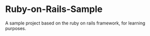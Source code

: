 # Ruby-on-Rails-Sample
A sample project based on the ruby on rails framework, for learning purposes.
